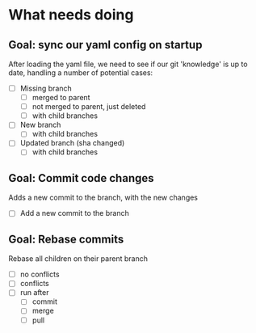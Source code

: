 # What needs doing

## Goal: sync our yaml config on startup
After loading the yaml file, we need to see if our 
git 'knowledge' is up to date, handling a number of
potential cases:
- [ ] Missing branch 
  - [ ] merged to parent
  - [ ] not merged to parent, just deleted
  - [ ] with child branches
- [ ] New branch
  - [ ] with child branches
- [ ] Updated branch (sha changed)
  - [ ] with child branches

## Goal: Commit code changes
Adds a new commit to the branch, with the new changes
- [ ] Add a new commit to the branch

## Goal: Rebase commits
Rebase all children on their parent branch

- [ ] no conflicts
- [ ] conflicts
- [ ] run after 
  - [ ] commit
  - [ ] merge
  - [ ] pull